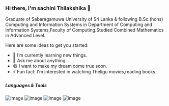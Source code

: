 ### Hi there, I'm sachini Thilakshika 👋
Graduate of Sabaragamuwa University of Sri Lanka & following B.Sc.(hons) Computing and Information Systems in Department of Computing and Information Systems,Faculty of Computing.Studied Combined Mathematics in Advanced Level.

Here are some ideas to get you started:

- 🌱 I’m currently learning new things.
- 💬 Ask me about anything.
- 😄 I want to make my dream come true soon.
- ⚡ Fun fact: I'm interested in watching Theligu movies,reading books.

##### Languages & Tools
![image](https://github.com/sachini1234/sachini1234/assets/57388062/379d098a-01e3-4c0c-9ed2-52603ac03d61)
![image](https://github.com/sachini1234/sachini1234/assets/57388062/afa3ba1c-28b5-4fad-8451-ab7e10dc8b73)
![image](https://github.com/sachini1234/sachini1234/assets/57388062/e7bf9219-6d6c-4156-a8b8-72be3e020e3a)
![image](https://github.com/sachini1234/sachini1234/assets/57388062/50e76501-64f1-4d3c-8756-f0e85f1b4942)
